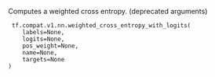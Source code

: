 Computes a weighted cross entropy. (deprecated arguments)

```
 tf.compat.v1.nn.weighted_cross_entropy_with_logits(
    labels=None,
    logits=None,
    pos_weight=None,
    name=None,
    targets=None
)
```
